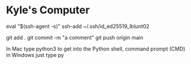 # Kyle's Computer

eval "$(ssh-agent -s)"
ssh-add ~/.ssh/id_ed25519_lblunt02

git add .
git commit -m "a comment"
git push origin main

In Mac type python3 to get into the Python shell, command prompt (CMD) in Windows just type py